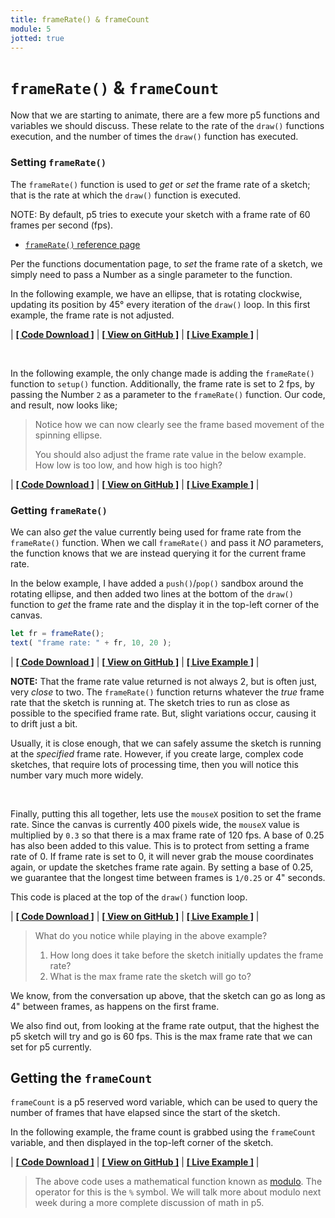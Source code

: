 ```yaml
---
title: frameRate() & frameCount
module: 5
jotted: true
---
```


# `frameRate()` & `frameCount`

Now that we are starting to animate, there are a few more p5 functions and variables we should discuss. These relate to the rate of the `draw()` functions execution, and the number of times the `draw()` function has executed.

### Setting `frameRate()`

The `frameRate()` function is used to _get_ or _set_ the frame rate of a sketch; that is the rate at which the `draw()` function is executed.

NOTE: By default, p5 tries to execute your sketch with a frame rate of 60 frames per second (fps).

- [`frameRate()` reference page](https://p5js.org/reference/#/p5/frameRate)

Per the functions documentation page, to _set_ the frame rate of a sketch, we simply need to pass a Number as a single parameter to the function.

In the following example, we have an ellipse, that is rotating clockwise, updating its position by 45° every iteration of the `draw()` loop. In this first example, the frame rate is not adjusted.

<div id="jotted-demo-1" class="jotted-theme-stacked"></div>

<script>
    new Jotted(document.querySelector("#jotted-demo-1"), {
    files: [
        {
            type: "js",
            hide: false,
            url:"https://raw.githubusercontent.com/Montana-Media-Arts/120_CreativeCoding/master/lecture_code/05/11_frameRate_01/sketch.js"
        },
        {
            type: "html",
            hide: true,
            url:"../../../p5_resources/index.html"
        }
    ],
    showBlank: false,
    showResult: true,
    plugins: [
        { name: 'ace', options: { "maxLines": 50 } },
        // { name: 'console', options: { autoClear: true } },
    ]
});
</script>

| [**[ Code Download ]**](https://github.com/Montana-Media-Arts/120_CreativeCoding/raw/master/lecture_code/05/11_frameRate_01/11_frameRate_01.zip) | [**[ View on GitHub ]**](https://github.com/Montana-Media-Arts/120_CreativeCoding/raw/master/lecture_code/05/11_frameRate_01/) | [**[ Live Example ]**](https://montana-media-arts.github.io/120_CreativeCoding/lecture_code/05/11_frameRate_01/) |

<br />


In the following example, the only change made is adding the `frameRate()` function to `setup()` function. Additionally, the frame rate is set to 2 fps, by passing the Number `2` as a parameter to the `frameRate()` function. Our code, and result, now looks like;

> Notice how we can now clearly see the frame based movement of the spinning ellipse.
>
> You should also adjust the frame rate value in the below example. How low is too low, and how high is too high?


<div id="jotted-demo-2" class="jotted-theme-stacked"></div>

<script>
    new Jotted(document.querySelector("#jotted-demo-2"), {
    files: [
        {
            type: "js",
            hide: false,
            url:"https://raw.githubusercontent.com/Montana-Media-Arts/120_CreativeCoding/master/lecture_code/05/11_frameRate_02/sketch.js"
        },
        {
            type: "html",
            hide: true,
            url:"../../../p5_resources/index.html"
        }
    ],
    showBlank: false,
    showResult: true,
    plugins: [
        { name: 'ace', options: { "maxLines": 50 } },
        // { name: 'console', options: { autoClear: true } },
    ]
});
</script>

| [**[ Code Download ]**](https://github.com/Montana-Media-Arts/120_CreativeCoding/raw/master/lecture_code/05/11_frameRate_02/11_frameRate_02.zip) | [**[ View on GitHub ]**](https://github.com/Montana-Media-Arts/120_CreativeCoding/raw/master/lecture_code/05/11_frameRate_02/) | [**[ Live Example ]**](https://montana-media-arts.github.io/120_CreativeCoding/lecture_code/05/11_frameRate_02/) |


### Getting `frameRate()`

We can also _get_ the value currently being used for frame rate from the `frameRate()` function. When we call `frameRate()` and pass it _NO_ parameters, the function knows that we are instead querying it for the current frame rate.

In the below example, I have added a `push()`/`pop()` sandbox around the rotating ellipse, and then added two lines at the bottom of the `draw()` function to _get_ the frame rate and the display it in the top-left corner of the canvas.

```js
let fr = frameRate();
text( "frame rate: " + fr, 10, 20 );
```


<div id="jotted-demo-3" class="jotted-theme-stacked"></div>

<script>
    new Jotted(document.querySelector("#jotted-demo-3"), {
    files: [
        {
            type: "js",
            hide: false,
            url:"https://raw.githubusercontent.com/Montana-Media-Arts/120_CreativeCoding/master/lecture_code/05/11_frameRate_03/sketch.js"
        },
        {
            type: "html",
            hide: true,
            url:"../../../p5_resources/index.html"
        }
    ],
    showBlank: false,
    showResult: true,
    plugins: [
        { name: 'ace', options: { "maxLines": 50 } },
        // { name: 'console', options: { autoClear: true } },
    ]
});
</script>

| [**[ Code Download ]**](https://github.com/Montana-Media-Arts/120_CreativeCoding/raw/master/lecture_code/05/11_frameRate_03/11_frameRate_03.zip) | [**[ View on GitHub ]**](https://github.com/Montana-Media-Arts/120_CreativeCoding/raw/master/lecture_code/05/11_frameRate_03/) | [**[ Live Example ]**](https://montana-media-arts.github.io/120_CreativeCoding/lecture_code/05/11_frameRate_03/) |

**NOTE:** That the frame rate value returned is not always 2, but is often just, very _close_ to two. The `frameRate()` function returns whatever the _true_ frame rate that the sketch is running at. The sketch tries to run as close as possible to the specified frame rate. But, slight variations occur, causing it to drift just a bit.

Usually, it is close enough, that we can safely assume the sketch is running at the _specified_ frame rate. However, if you create large, complex code sketches, that require lots of processing time, then you will notice this number vary much more widely.


<br />

Finally, putting this all together, lets use the `mouseX` position to set the frame rate. Since the canvas is currently 400 pixels wide, the `mouseX` value is multiplied by `0.3` so that there is a max frame rate of 120 fps. A base of 0.25 has also been added to this value.  This is to protect from setting a frame rate of 0. If frame rate is set to 0, it will never grab the mouse coordinates again, or update the sketches frame rate again. By setting a base of 0.25, we guarantee that the longest time between frames is `1/0.25` or 4" seconds.

This code is placed at the top of the `draw()` function loop.

<div id="jotted-demo-4" class="jotted-theme-stacked"></div>

<script>
    new Jotted(document.querySelector("#jotted-demo-4"), {
    files: [
        {
            type: "js",
            hide: false,
            url:"https://raw.githubusercontent.com/Montana-Media-Arts/120_CreativeCoding/master/lecture_code/05/11_frameRate_04/sketch.js"
        },
        {
            type: "html",
            hide: true,
            url:"../../../p5_resources/index.html"
        }
    ],
    showBlank: false,
    showResult: true,
    plugins: [
        { name: 'ace', options: { "maxLines": 50 } },
        // { name: 'console', options: { autoClear: true } },
    ]
});
</script>

| [**[ Code Download ]**](https://github.com/Montana-Media-Arts/120_CreativeCoding/raw/master/lecture_code/05/11_frameRate_04/11_frameRate_04.zip) | [**[ View on GitHub ]**](https://github.com/Montana-Media-Arts/120_CreativeCoding/raw/master/lecture_code/05/11_frameRate_04/) | [**[ Live Example ]**](https://montana-media-arts.github.io/120_CreativeCoding/lecture_code/05/11_frameRate_04/) |

> What do you notice while playing in the above example?
>
> 1. How long does it take before the sketch initially updates the frame rate?
> 2. What is the max frame rate the sketch will go to?

We know, from the conversation up above, that the sketch can go as long as 4" between frames, as happens on the first frame.

We also find out, from looking at the frame rate output, that the highest the p5 sketch will try and go is 60 fps. This is the max frame rate that we can set for p5 currently.


## Getting the `frameCount`

`frameCount` is a p5 reserved word variable, which can be used to query the number of frames that have elapsed since the start of the sketch.

In the following example, the frame count is grabbed using the `frameCount` variable, and then displayed in the top-left corner of the sketch.


<div id="jotted-demo-5" class="jotted-theme-stacked"></div>

<script>
    new Jotted(document.querySelector("#jotted-demo-5"), {
    files: [
        {
            type: "js",
            hide: false,
            url:"https://raw.githubusercontent.com/Montana-Media-Arts/120_CreativeCoding/master/lecture_code/05/12_frameCount_01/sketch.js"
        },
        {
            type: "html",
            hide: true,
            url:"../../../p5_resources/index.html"
        }
    ],
    showBlank: false,
    showResult: true,
    plugins: [
        { name: 'ace', options: { "maxLines": 50 } },
        // { name: 'console', options: { autoClear: true } },
    ]
});
</script>

| [**[ Code Download ]**](https://github.com/Montana-Media-Arts/120_CreativeCoding/raw/master/lecture_code/05/12_frameCount_01/12_frameCount_01.zip) | [**[ View on GitHub ]**](https://github.com/Montana-Media-Arts/120_CreativeCoding/raw/master/lecture_code/05/12_frameCount_01/) | [**[ Live Example ]**](https://montana-media-arts.github.io/120_CreativeCoding/lecture_code/05/12_frameCount_01/) |

> The above code uses a mathematical function known as [modulo](https://en.wikipedia.org/wiki/Modulo_operation). The operator for this is the `%` symbol. We will talk more about modulo next week during a more complete discussion of math in p5.
